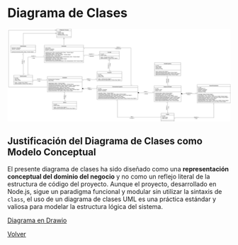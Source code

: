 # Diagrama de Clases

![DiagramaClases](/Imagenes/DiagramaClases.png)

## Justificación del Diagrama de Clases como Modelo Conceptual

El presente diagrama de clases ha sido diseñado como una **representación conceptual del dominio del negocio** y no como un reflejo literal de la estructura de código del proyecto. Aunque el proyecto, desarrollado en Node.js, sigue un paradigma funcional y modular sin utilizar la sintaxis de `class`, el uso de un diagrama de clases UML es una práctica estándar y valiosa para modelar la estructura lógica del sistema.

[Diagrama en Drawio](https://github.com/federico1605/Documentacion_Cognicare/blob/fce081d4f8c24bef677be3508494904a1e6fa483/Archivos/Diagrama%20de%20Clases.drawio)


[Volver](https://github.com/federico1605/Documentacion_Cognicare/tree/main)

